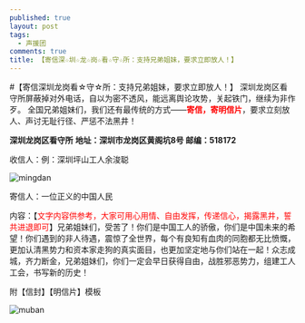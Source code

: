 ```yaml
---
published: true
layout: post
tags:
  - 声援团
comments: true
title: 【寄信深☆圳☆龙☆岗☆看☆守☆所：支持兄弟姐妹，要求立即放人！】
---
```


#【寄信深圳龙岗看☆守☆所：支持兄弟姐妹，要求立即放人！】
深圳龙岗区看守所屏蔽掉对外电话，自以为密不透风，能远离舆论攻势，关起铁门，继续为非作歹。
全国兄弟姐妹们，我们还有最传统的方式——<span style="color:red">**寄信，寄明信片**</span>，要求立刻放人、声讨无耻行径、严惩不法黑井！

**深圳龙岗区看守所**
**地址：深圳市龙岗区黄阁坑8号		邮编：518172**

收信人：例：深圳坪山工人余浚聪

<img align="center" src="http://wx2.sinaimg.cn/mw690/0060lm7Tly1fu3j97ickwj30up0egq3u.jpg" alt="mingdan">

寄信人：一位正义的中国人民

内容：【<span style="color:red">文字内容供参考，大家可用心用情、自由发挥，传递信心，揭露黑井，誓共进退即可</span>】兄弟姐妹们，受苦了！你们是中国工人的骄傲，你们是中国未来的希望！你们遇到的非人待遇，震惊了全世界，每个有良知有血肉的同胞都无比愤慨，更加认清黑势力和资本家走狗的真实面目，也更加坚定地与你们站在一起！众志成城，齐力断金，兄弟姐妹们，你们一定会早日获得自由，战胜邪恶势力，组建工人工会，书写新的历史！

附【信封】【明信片】模板

<img align="center" src="http://wx1.sinaimg.cn/mw690/0060lm7Tly1fu3iwb97zsj30sy0944an.jpg" alt="muban">

